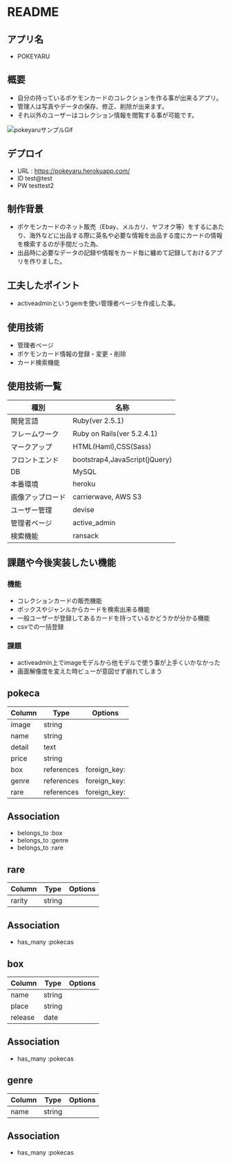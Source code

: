 # README
  
## アプリ名
* POKEYARU

## 概要
* 自分の持っているポケモンカードのコレクションを作る事が出来るアプリ。
* 管理人は写真やデータの保存、修正、削除が出来ます。
* それ以外のユーザーはコレクション情報を閲覧する事が可能です。

![pokeyaruサンプルGif](https://user-images.githubusercontent.com/59867630/85509244-956f3480-b630-11ea-9c95-8f2ae7e40dd9.gif)

## デプロイ
* URL : https://pokeyaru.herokuapp.com/
* ID test@test
* PW testtest2

## 制作背景
* ポケモンカードのネット販売（Ebay、メルカリ、ヤフオク等）をするにあたり、海外などに出品する際に英名や必要な情報を出品する度にカードの情報を検索するのが手間だった為、
* 出品時に必要なデータの記録や情報をカード毎に纏めて記録しておけるアプリを作りました。

## 工夫したポイント
* activeadminというgemを使い管理者ページを作成した事。

## 使用技術
* 管理者ページ
* ポケモンカード情報の登録・変更・削除
* カード検索機能

## 使用技術一覧
|種別|名称|
|----|----|
|開発言語|Ruby(ver 2.5.1)|
|フレームワーク|Ruby on Rails(ver 5.2.4.1)|
|マークアップ|HTML(Haml),CSS(Sass)|
|フロントエンド|bootstrap4,JavaScript(jQuery)|
|DB|MySQL|
|本番環境|heroku|
|画像アップロード|carrierwave, AWS S3|
|ユーザー管理|devise|
|管理者ページ|active_admin|
|検索機能|ransack|

## 課題や今後実装したい機能
### 機能
* コレクションカードの販売機能
* ボックスやジャンルからカードを検索出来る機能
* 一般ユーザーが登録してあるカードを持っているかどうかが分かる機能
* csvでの一括登録
### 課題
* activeadmin上でimageモデルから他モデルで使う事が上手くいかなかった
* 画面解像度を変えた時ビューが意図せず崩れてしまう


## pokeca
|Column|Type|Options|
|------|----|-------|
|image|string|
|name|string|
|detail|text|
|price|string|
|box|references|foreign_key:|
|genre|references|foreign_key:|
|rare|references|foreign_key:|
## Association
- belongs_to :box
- belongs_to :genre
- belongs_to :rare

## rare
|Column|Type|Options|
|------|----|-------|
|rarity|string|
## Association
- has_many :pokecas

## box
|Column|Type|Options|
|------|----|-------|
|name|string|
|place|string|
|release|date|
## Association
- has_many :pokecas

## genre
|Column|Type|Options|
|------|----|-------|
|name|string|
## Association
- has_many :pokecas
